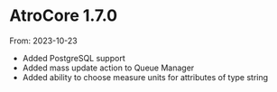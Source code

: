 # AtroCore 1.7.0
From: 2023-10-23

* Added PostgreSQL support
* Added mass update action to Queue Manager
* Added ability to choose measure units for attributes of type string